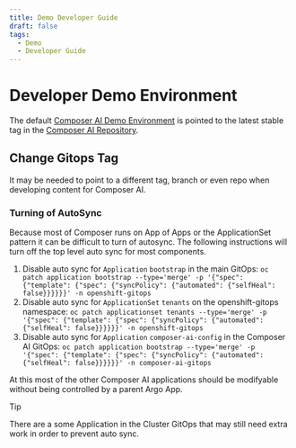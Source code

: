 ```yaml
---
title: Demo Developer Guide
draft: false
tags:
  - Demo
  - Developer Guide
---
```


# Developer Demo Environment

The default [Composer AI Demo Environment](https://catalog.demo.redhat.com/catalog?item=babylon-catalog-prod/sandboxes-gpte.ocp4-composer-ai.prod&utm_source=webapp&utm_medium=share-link) is pointed to the latest stable tag in the [Composer AI Repository](https://github.com/redhat-composer-ai).

## Change Gitops Tag

It may be needed to point to a different tag, branch or even repo when developing content for Composer AI.

### Turning of AutoSync

Because most of Composer runs on App of Apps or the ApplicationSet pattern it can be difficult to turn of autosync. The following instructions will turn off the top level auto sync for most components.

1. Disable auto sync for `Application` `bootstrap` in the main GitOps: `oc patch application bootstrap --type='merge' -p '{"spec": {"template": {"spec": {"syncPolicy": {"automated": {"selfHeal": false}}}}}}' -n openshift-gitops`
2. Disable auto sync for `ApplicationSet` `tenants` on the openshift-gitops namespace: `oc patch applicationset tenants --type='merge' -p '{"spec": {"template": {"spec": {"syncPolicy": {"automated": {"selfHeal": false}}}}}}' -n openshift-gitops`
3. Disable auto sync for `Application` `composer-ai-config` in the Composer AI GitOps: `oc patch application bootstrap --type='merge' -p '{"spec": {"template": {"spec": {"syncPolicy": {"automated": {"selfHeal": false}}}}}}' -n composer-ai-gitops`

At this most of the other Composer AI applications should be modifyable without being controlled by a parent Argo App.

> [!Tip]
> There are a some Application in the Cluster GitOps that may still need extra work in order to prevent auto sync.